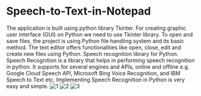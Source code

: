 # Speech-to-Text-in-Notepad
The application is built using python library Tkinter. For creating graphic user interface (GUI) on Python we need to use Tkinter library.
To open and save files, the project is using Python file handling system and its basic method. The text editor offers functionalities like open, close, edit and create new files using Python.
Speech recognition library for Python. Speech Recognition is a library that helps in performing speech recognition in python. It supports for several engines and APIs, online and offline e.g. Google Cloud Speech API, Microsoft Bing Voice Recognition, and IBM Speech to Text etc. Implementing Speech Recognition in Python is very easy and simple. 
![1](https://user-images.githubusercontent.com/51255866/155784593-59496e37-88a5-4b0c-b27a-0274f10187d1.png)
![2](https://user-images.githubusercontent.com/51255866/155784625-3001eb8c-665e-4b4a-8a2e-f21a031844b1.png)
![3](https://user-images.githubusercontent.com/51255866/155784670-71177c8b-596b-481a-a71f-5916b17ab3f1.png)
